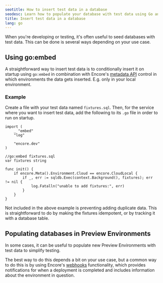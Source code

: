 ```yaml
---
seotitle: How to insert test data in a database
seodesc: Learn how to populate your database with test data using Go and Encore, making testing your backend application much simpler.
title: Insert test data in a database
lang: go
---
```


When you're developing or testing, it's often useful to seed databases with test data.
This can be done is several ways depending on your use case.

## Using go:embed

A straightforward way to insert test data is to conditionally insert it on startup using `go:embed` in combination with Encore's [metadata API](/docs/develop/metadata) control in which environments the data gets inserted. E.g. only in your local environment.

### Example

Create a file with your test data named `fixtures.sql`.
Then, for the service where you want to insert test data, add the following to its `.go` file in order to run on startup.

```
import (
    _ "embed"
    "log"

    "encore.dev"
)

//go:embed fixtures.sql
var fixtures string

func init() {
    if encore.Meta().Environment.Cloud == encore.CloudLocal {
        if _, err := sqldb.Exec(context.Background(), fixtures); err != nil {
            log.Fatalln("unable to add fixtures:", err)
        }
    }
}
```

Not included in the above example is preventing adding duplicate data. This is straightforward to do by making the fixtures idempotent, or by tracking it with a database table.

## Populating databases in Preview Environments

In some cases, it can be useful to populate new Preview Environments with test data to simplify testing. 

The best way to do this depends a bit on your use case, but a common way to do this is by using Encore's [webhooks](/docs/deploy/webhooks) functionality, which provides notifications for when a deployment is completed and includes information about the environment in question.
